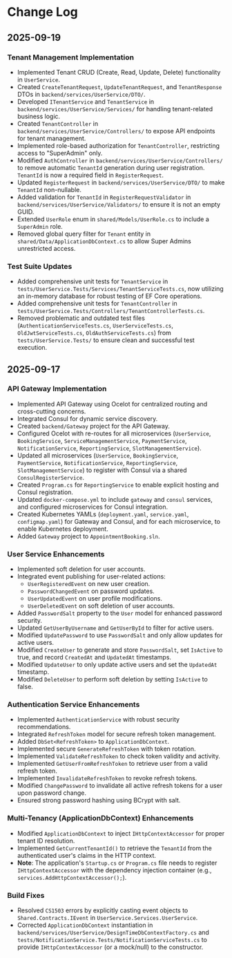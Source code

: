 # Change Log

## 2025-09-19

### Tenant Management Implementation
- Implemented Tenant CRUD (Create, Read, Update, Delete) functionality in `UserService`.
- Created `CreateTenantRequest`, `UpdateTenantRequest`, and `TenantResponse` DTOs in `backend/services/UserService/DTO/`.
- Developed `ITenantService` and `TenantService` in `backend/services/UserService/Services/` for handling tenant-related business logic.
- Created `TenantController` in `backend/services/UserService/Controllers/` to expose API endpoints for tenant management.
- Implemented role-based authorization for `TenantController`, restricting access to "SuperAdmin" only.
- Modified `AuthController` in `backend/services/UserService/Controllers/` to remove automatic `TenantId` generation during user registration. `TenantId` is now a required field in `RegisterRequest`.
- Updated `RegisterRequest` in `backend/services/UserService/DTO/` to make `TenantId` non-nullable.
- Added validation for `TenantId` in `RegisterRequestValidator` in `backend/services/UserService/Validators/` to ensure it is not an empty GUID.
- Extended `UserRole` enum in `shared/Models/UserRole.cs` to include a `SuperAdmin` role.
- Removed global query filter for `Tenant` entity in `shared/Data/ApplicationDbContext.cs` to allow Super Admins unrestricted access.

### Test Suite Updates
- Added comprehensive unit tests for `TenantService` in `tests/UserService.Tests/Services/TenantServiceTests.cs`, now utilizing an in-memory database for robust testing of EF Core operations.
- Added comprehensive unit tests for `TenantController` in `tests/UserService.Tests/Controllers/TenantControllerTests.cs`.
- Removed problematic and outdated test files (`AuthenticationServiceTests.cs`, `UserServiceTests.cs`, `OldJwtServiceTests.cs`, `OldAuthServiceTests.cs`) from `tests/UserService.Tests/` to ensure clean and successful test execution.

## 2025-09-17

### API Gateway Implementation
- Implemented API Gateway using Ocelot for centralized routing and cross-cutting concerns.
- Integrated Consul for dynamic service discovery.
- Created `backend/Gateway` project for the API Gateway.
- Configured Ocelot with re-routes for all microservices (`UserService`, `BookingService`, `ServiceManagementService`, `PaymentService`, `NotificationService`, `ReportingService`, `SlotManagementService`).
- Updated all microservices (`UserService`, `BookingService`, `PaymentService`, `NotificationService`, `ReportingService`, `SlotManagementService`) to register with Consul via a shared `ConsulRegisterService`.
- Created `Program.cs` for `ReportingService` to enable explicit hosting and Consul registration.
- Updated `docker-compose.yml` to include `gateway` and `consul` services, and configured microservices for Consul integration.
- Created Kubernetes YAMLs (`deployment.yaml`, `service.yaml`, `configmap.yaml`) for Gateway and Consul, and for each microservice, to enable Kubernetes deployment.
- Added `Gateway` project to `AppointmentBooking.sln`.

### User Service Enhancements
- Implemented soft deletion for user accounts.
- Integrated event publishing for user-related actions:
    - `UserRegisteredEvent` on new user creation.
    - `PasswordChangedEvent` on password updates.
    - `UserUpdatedEvent` on user profile modifications.
    - `UserDeletedEvent` on soft deletion of user accounts.
- Added `PasswordSalt` property to the `User` model for enhanced password security.
- Updated `GetUserByUsername` and `GetUserById` to filter for active users.
- Modified `UpdatePassword` to use `PasswordSalt` and only allow updates for active users.
- Modified `CreateUser` to generate and store `PasswordSalt`, set `IsActive` to true, and record `CreatedAt` and `UpdatedAt` timestamps.
- Modified `UpdateUser` to only update active users and set the `UpdatedAt` timestamp.
- Modified `DeleteUser` to perform soft deletion by setting `IsActive` to false.

### Authentication Service Enhancements
- Implemented `AuthenticationService` with robust security recommendations.
- Integrated `RefreshToken` model for secure refresh token management.
- Added `DbSet<RefreshToken>` to `ApplicationDbContext`.
- Implemented secure `GenerateRefreshToken` with token rotation.
- Implemented `ValidateRefreshToken` to check token validity and activity.
- Implemented `GetUserFromRefreshToken` to retrieve user from a valid refresh token.
- Implemented `InvalidateRefreshToken` to revoke refresh tokens.
- Modified `ChangePassword` to invalidate all active refresh tokens for a user upon password change.
- Ensured strong password hashing using BCrypt with salt.

### Multi-Tenancy (ApplicationDbContext) Enhancements
- Modified `ApplicationDbContext` to inject `IHttpContextAccessor` for proper tenant ID resolution.
- Implemented `GetCurrentTenantId()` to retrieve the `TenantId` from the authenticated user's claims in the HTTP context.
- **Note**: The application's `Startup.cs` or `Program.cs` file needs to register `IHttpContextAccessor` with the dependency injection container (e.g., `services.AddHttpContextAccessor();`).

### Build Fixes
- Resolved `CS1503` errors by explicitly casting event objects to `Shared.Contracts.IEvent` in `UserService.Services.UserService`.
- Corrected `ApplicationDbContext` instantiation in `backend/services/UserService/DesignTimeDbContextFactory.cs` and `tests/NotificationService.Tests/NotificationServiceTests.cs` to provide `IHttpContextAccessor` (or a mock/null) to the constructor.